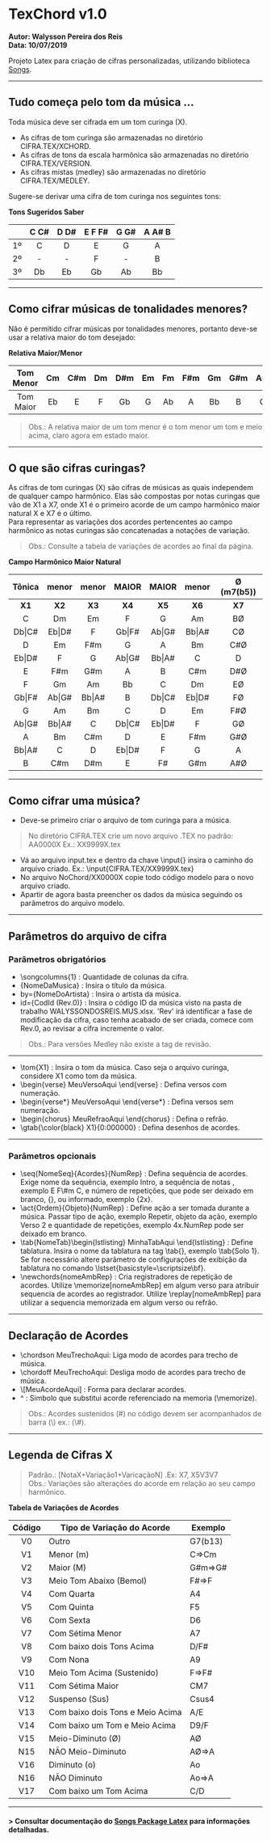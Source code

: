 # TexChord v1.0
**Autor: Walysson Pereira dos Reis  
Data: 10/07/2019**

Projeto Latex para criação de cifras personalizadas, utilizando biblioteca [Songs](http://songs.sourceforge.net/).

-----------------------------------------------
## Tudo começa pelo tom da música ...
Toda música deve ser cifrada em um tom curinga (X).

* As cifras de tom curinga são armazenadas no diretório CIFRA.TEX/XCHORD.  
* As cifras de tons da escala harmônica são armazenadas no diretório CIFRA.TEX/VERSION.  
* As cifras mistas (medley) são armazenadas no diretório CIFRA.TEX/MEDLEY.  

Sugere-se derivar uma cifra de tom curinga nos seguintes tons:  

**Tons Sugeridos Saber**  
  
|    |  C C#  |  D D#  | E F F# |  G G#  | A A# B |
|:--:|:------:|:------:|:------:|:------:|:------:|
| 1º |   C    |   D    |   E    |   G    |   A    | 
| 2º |   -    |   -    |   F    |   -    |   B    |
| 3º |   Db   |   Eb   |   Gb   |   Ab   |   Bb   |


------------------------------------------------  
## Como cifrar músicas de tonalidades menores?  

Não é permitido cifrar músicas por tonalidades menores, portanto deve-se usar a relativa maior do tom desejado:  

**Relativa Maior/Menor**  

| Tom Menor| Cm | C#m| Dm | D#m| Em | Fm | F#m| Gm | G#m| Am | A#m| Bm | 
|:--------------:|:--:|:--:|:--:|:--:|:--:|:--:|:--:|:--:|:--:|:--:|:--:|:--:|
| Tom Maior | Eb | E  | F  | Gb | G  | Ab | A  | Bb | B  | C  | Db | D  |
> Obs.: A relativa maior de um tom menor é o tom menor um tom e meio acima, claro agora em estado maior.                                             
------------------------------------------------
## O que são cifras curingas?  

As cifras de tom curingas (X) são cifras de músicas as quais independem de qualquer campo harmônico.
Elas são compostas por notas curingas que vão de X1 a X7, onde X1 é o primeiro acorde de
um campo harmônico maior natural X e X7 é o último.  
Para representar as variações dos acordes pertencentes ao campo harmônico as notas curingas são concatenadas a notações de variação.
> Obs.: Consulte a tabela de variações de acordes ao final da página.

**Campo Harmônico Maior Natural**

| Tônica | menor | menor | MAIOR | MAIOR | menor | Ø (m7(b5)) |
|:-----: |:-----:|:-----:|:-----:|:-----:|:-----:|:-----:|
| **X1** | **X2**| **X3**| **X4**| **X5**| **X6**|**X7** |
| C      | Dm    | Em    | F     | G     | Am    | BØ    |
| Db\|C# | Eb\|D#| F     | Gb\|F#| Ab\|G#| Bb\|A#| CØ    |
| D      | Em    | F#m   | G     | A     | Bm    | C#Ø   |
| Eb\|D# | F     | G     | Ab\|G#| Bb\|A#| C     | D     |
| E      | F#m   | G#m   | A     | B     | C#m   | D#Ø   |
| F      | Gm    | Am    | Bb    | C     | Dm    | EØ    |
| Gb\|F# | Ab\|G#| Bb\|A#| B     | Db\|C#| Eb\|D#| FØ    |
| G      | Am    | Bm    | C     | D     | Em    | F#Ø   |
| Ab\|G# | Bb\|A#| C     | Db\|C#| Eb\|D#| F     | GØ    |
| A      | Bm    | C#m   | D     | E     | F#m   | G#Ø   |
| Bb\|A# | C     | D     | Eb\|D#| F     | G     | A     |
| B      | C#m   | D#m   | E     | F#    | G#m   | A#Ø   |


------------------------------------------------
## Como cifrar  uma música?
* Deve-se primeiro criar o arquivo de tom curinga para a música.
> No diretório CIFRA.TEX crie um novo arquivo .TEX no padrão: AA0000X Ex.: XX9999X.tex
* Vá ao arquivo input.tex e dentro da chave \\input{} insira o caminho do arquivo criado.
Ex.: \input{CIFRA.TEX/XX9999X.tex}
* No arquivo NoChord/XX0000X copie todo código modelo para o novo arquivo criado.
* Apartir de agora basta preencher os dados da música seguindo os parâmetros do arquivo modelo.
------------------------------------------------
## Parâmetros do arquivo de cifra
### Parâmetros obrigatórios

* \songcolumns{1} : Quantidade de colunas da cifra.
* {NomeDaMusica} : Insira o título da música.
* by={NomeDoArtista} : Insira o artista da música.
* id={CodId (Rev.0)} : Insira o código ID da música visto na pasta de trabalho WALYSSONDOSREIS.MUS.xlsx. 'Rev' irá identificar a fase de modificação da cifra, caso tenha acabado de ser criada, comece com Rev.0, ao revisar a cifra incremente o valor.
> Obs.: Para versões Medley não existe a tag de revisão.
------------------------------------------------
* \tom{X1} : Insira o tom da música. Caso seja o arquivo curinga, considere X1 como tom da música.
* \begin{verse} MeuVersoAqui \end{verse} : Defina versos com numeração.
* \begin{verse*} MeuVersoAqui \end{verse*} : Defina versos sem numeração.
* \begin{chorus} MeuRefraoAqui \end{chorus} : Defina o refrão.
* \gtab{\color{black} X1}{0:000000} : Defina desenhos de acordes. 
------------------------------------------------
### Parâmetros opcionais
* \seq{NomeSeq}{Acordes}{NumRep} : Defina sequência de acordes. Exige nome da sequência, exemplo Intro, a sequência de notas
, exemplo E F\\#m C, e número de repetições, que pode ser deixado em branco, {}, ou informado, exemplo {2x}.
* \act{Ordem}{Objeto}{NumRep} : Define ação a ser tomada durante a música. Passar tipo de ação, exemplo Repetir, objeto da ação, exemplo Verso 2 e quantidade de repetições, exemplo 4x.NumRep pode ser deixado em branco.
* \tab{NomeTab}\begin{lstlisting} MinhaTabAqui \end{lstlisting} : Define tablatura. Insira o nome da tablatura na tag \tab{}, exemplo \tab{Solo 1}. Se for necessário altere parâmetro de configurações de exibição da tablatura no comando \lstset{basicstyle=\scriptsize\bf}.
* \newchords{nomeAmbRep} : Cria registradores de repetição de acordes. Utilize \memorize[nomeAmbRep] em algum verso para atribuir sequencia de acordes ao registrador. Utilize \replay[nomeAmbRep] para utilizar a sequencia memorizada em algum verso ou refrão.
------------------------------------------------
## Declaração de Acordes
* \chordson MeuTrechoAqui: Liga modo de acordes para trecho de música.
* \chordoff MeuTrechoAqui: Desliga modo de acordes para trecho de música.
* \\[MeuAcordeAqui] : Forma para declarar acordes.
* ^ : Simbolo que substitui acorde referenciado na memoria (\memorize).  
> Obs.: Acordes sustenidos (#) no código devem ser acompanhados de barra (\\) ex.: (\\#).
------------------------------------------------
## Legenda de Cifras X

 > Padrão.: [NotaX+Variação1+VaricaçãoN] .Ex: X7, X5V3V7  
 > Obs.: Variações são alterações do acorde em relação ao seu campo harmônico.  
 
 **Tabela de Variações de Acordes**  

|  Código | Tipo de Variação do Acorde        | Exemplo    |
|:-----:|-----------------------------------|------------|
| V0    | Outro                             | G7(b13)    | 
| V1    | Menor (m)                         | C=>Cm      |  
| V2    | Maior (M)                         | G#m=>G#    |
| V3    | Meio Tom Abaixo (Bemol)           | F#=>F      |
| V4    | Com Quarta                        | A4         |
| V5    | Com Quinta                        | F5         |
| V6    | Com Sexta                         | D6         |
| V7    | Com Sétima Menor                  | A7         |
| V8    | Com baixo dois Tons Acima         | D/F#       |
| V9    | Com Nona                          | A9         |
| V10   | Meio Tom Acima (Sustenido)        | F=>F#      |
| V11   | Com Sétima Maior                  | CM7        |
| V12   | Suspenso (Sus)                    | Csus4      |
| V13   | Com baixo dois Tons e Meio Acima  | A/E        |
| V14   | Com baixo um Tom e Meio Acima     | D9/F       | 
| V15   | Meio-Diminuto (Ø)                 | AØ         |
| N15   | NÃO Meio-Diminuto                 | AØ=>A      |
| V16   | Diminuto (o)                      | Ao         |
| N16   | NÃO Diminuto                      | Ao=>A      |
| V17   | Com baixo um Tom Acima            | C/D        |
------------------------------------------------
#### > Consultar documentação do [Songs Package Latex](http://songs.sourceforge.net/songsdoc/songs.html) para informações detalhadas.
